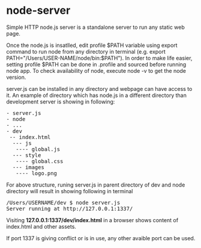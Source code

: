 # node-server
Simple HTTP node.js server is a standalone server to run any static web page.

Once the node.js is insatlled, edit profile $PATH variable using export command to run node from any directory in terminal (e.g. export PATH="/Users/USER-NAME/node/bin:$PATH"). In order to make life easier, setting profile $PATH can be done in .profile and sourced before running node app. To check availability of node, execute node -v to get the node version.  

server.js can be installed in any directory  and webpage can have access to it. An example of directory which has node.js in a different directory than development server is showing in following:   
<pre>
- server.js
- node
- ...
- dev
 -- index.html
  --- js
   ---- global.js
  --- style
   ---- global.css
  --- images
   ---- logo.png
</pre>

For above structure, runing server.js in parent directory of dev and node directory will result in showing following in terminal 

<pre>
/Users/USERNAME/dev $ node server.js
Server running at http://127.0.0.1:1337/
</pre>
Visiting <b>127.0.0.1:1337/dev/index.html</b> in a browser shows content of index.html and other assets. 

If port 1337 is giving conflict or is in use, any other avaible port can be used.

